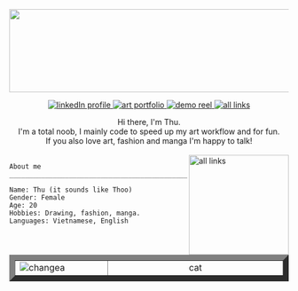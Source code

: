 <meta name="viewport" content="width=device-width, initial-scale=1.0, minimum-scale=1.0">

<img src="https://wallpapers.com/images/hd/pink-solid-color-625ntfjzqib0tpk2.jpg" height="150" width="2000"/>

<p align="center"> 
  <a href="https://linkedin.com/in/ongoreba">
    <picture>
      <source media="(prefers-color-scheme: dark)" srcset="https://img.icons8.com/?size=40&id=8808&format=png&color=ffceeb">
      <img alt="linkedIn profile" src="https://img.icons8.com/?size=40&id=8808&format=png&color=c33c82">
    </picture>
  </a>
  <a href="https://ongoreba.artstation.com/">
    <picture>
      <source media="(prefers-color-scheme: dark)" srcset="https://img.icons8.com/?size=40&id=pB77uEobJRjy&format=png&color=ffceeb">
      <img alt="art portfolio" src="https://img.icons8.com/?size=40&id=pB77uEobJRjy&format=png&color=c33c82">
    </picture>
  </a>
  <a href="https://vimeo.com/907978064">
    <picture>
      <source media="(prefers-color-scheme: dark)" srcset="https://img.icons8.com/?size=40&id=38250&format=png&color=ffceeb">
      <img alt="demo reel" src="https://img.icons8.com/?size=40&id=38250&format=png&color=c33c82">
    </picture>
  </a>
  <a href="https://ongoreba.carrd.co/">
    <picture>
      <source media="(prefers-color-scheme: dark)"
      srcset="https://img.icons8.com/?size=40&id=0GU4b5gZ4PdA&format=png&color=ffceeb">
      <img alt="all links" src="https://img.icons8.com/?size=40&id=0GU4b5gZ4PdA&format=png&color=c33c82">
    </picture>
  </a>
</p>
<div style="page-break-after: always;"></div>
<div align="center" margin="500" padding-left="50%;">
  Hi there, I'm Thu. <br>
  I'm a total noob, I mainly code to speed up my art workflow and for fun. <br>
  If you also love art, fashion and manga I'm happy to talk!
</div>

<br/>

<a href="https://ongoreba.carrd.co/">
  <picture>
    <source media="(prefers-color-scheme: dark)"
    srcset="https://imgs.michaels.com/MAM/assets/1/5E3C12034D34434F8A9BAAFDDF0F8E1B/img/F7273A8BEB8B485CB58A8631B9FF2687/10595312_30.jpg">
    <img align="right" alt="all links" width="180" src="https://imgs.michaels.com/MAM/assets/1/5E3C12034D34434F8A9BAAFDDF0F8E1B/img/F7273A8BEB8B485CB58A8631B9FF2687/10595312_30.jpg">
  </picture>
</a>

```
About me
___________________________________________________________________

Name: Thu (it sounds like Thoo)
Gender: Female
Age: 20
Hobbies: Drawing, fashion, manga.
Languages: Vietnamese, English

```
</p>
 
<table border="10" border-radius="25">
  <tr border="0">
    <td width="300" align="center">
      <img align="left" src="https://imgs.michaels.com/MAM/assets/1/5E3C12034D34434F8A9BAAFDDF0F8E1B/img/F7273A8BEB8B485CB58A8631B9FF2687/10595312_30.jpg" alt="changea" />
    </td>
    <td width="800" align="center">
      <div align="center">
        cat
      </div>
    </td>
  </tr>
</table>
